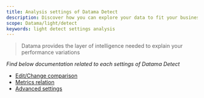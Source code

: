 ```yaml
---
title: Analysis settings of Datama Detect
description: Discover how you can explore your data to fit your business
scope: Datama/light/detect
keywords: light detect settings analysis
---
```


> Datama provides the layer of intelligence needed to explain your performance variations

_Find below documentation related to each settings of Datama Detect_

- [Edit/Change comparison]({{site.url}}/{{site.baseurl}}/extensions/datama-detect/settings/analysis/comparison.html)
- [Metrics relation]({{site.url}}/{{site.baseurl}}/extensions/datama-detect/settings/analysis/metrics-relation.html)
- [Advanced settings]({{site.url}}/{{site.baseurl}}/extensions/datama-detect/settings/analysis/advanced.html)
